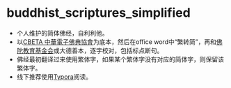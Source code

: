 # buddhist_scriptures_simplified
- 个人维护的简体佛经，自利利他。
- 以[CBETA 中華電子佛典協會](https://www.cbeta.org/)为底本，然后在office word中“繁转简”，再和[佛陀教育基金会](http://www.budaedu.org)或大德善本，逐字校对，包括标点断句。
- 佛经最初翻译过来使用繁体字，如果某个繁体字没有对应的简体字，则保留该繁体字。
- 线下推荐使用[Typora](https://typora.io/)阅读。

